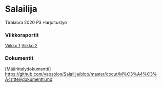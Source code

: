 # Salailija
Tiralabra 2020 P3 Harjoitustyö

### Viikkoraportit
[Viikko 1](https://github.com/vapsolon/Salailija/blob/master/docut/Viikkoraportti_1.md)
[Viikko 2](https://github.com/vapsolon/Salailija/blob/master/docut/Viikkoraportti_2.md)

### Dokumentit
[Määrittelydokumentti] https://github.com/vapsolon/Salailija/blob/master/docut/M%C3%A4%C3%A4rittelydokumentti.md

